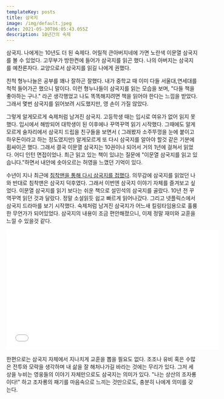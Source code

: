 ```yaml
---
templateKey: posts
title: 삼국지
image: /img/default.jpeg
date: 2021-05-30T06:05:43.055Z
description: 10년간의 숙제
---
```

삼국지. 나에게는 10년도 더 된 숙제다. 어릴적 큰아버지네에 가면 노란색 이문열 삼국지를 볼 수 있었다. 고무부가 방한켠에 들어가 삼국지를 읽곤 했다. 나의 아버지는 삼국지를 예찬론자다. 교양으로서 삼국지를 읽길 나에게 권했다.

친척 형누나늘은 공부를 꽤나 잘하곤 잘했다. 내가 중학교 때 이미 다들 서울대,연세대를 척척 들어가곤 했으니 말이다. 이런 형누나들이 삼국지를 읽는 모습을 보며, "다들 책을 좋아하는 구나." 라곤 생각행었고 나도 똑똑해지려면 책을 읽어야 한다는 느낌을 받았다. 그래서 몇번 삼국지를 읽어보려 시도했지만, 영 손이 가질 않았다.

그렇게 알게모르게 숙제처럼 남겨진 삼국지. 고등학생 때는 입시로 여유가 없어 읽지 못했다. 입시에서 해방되어 대학생이 된 이후에나 꾸역꾸역 읽기 시작했다. 그때에도 알게모르게 술자리에서 삼국지 드립을 친구들을 보면서 ( 그래봤자 소주뚜껑을 눈에 붙이고 하우돈이라고 하는 정도였지만) 알게모르게 또 다시 삼국지를 알아야 할것 같은 기분에 휩싸이곤 했다. 그래서 결국 이문열 삼국지는 10권이나 되어서 거의 1년에 걸쳐서 읽었다. 어디 인턴 면접이었나. 최근 읽고 있는 책이 있냐는 질문에 "이문열 삼국지를 읽고 있습니다."하면서 내안에 솟아오르는 허영을 느꼈던 기억이 있다.

수년이 지나 최근에 [침착맨을 통해 다시 삼국지를 접했다](https://www.youtube.com/watch?v=hnanNlDbsE4). 의무감에 삼국지를 읽었던 나와 반대로 침착맨은 삼국지 덕후였다. 그래서 이번엔 삼국지 이야기 자체를 즐겨보고 싶었다. 이문열 삼국지를 읽기 보다는 쉬운 책으로 설민석의 삼국지를 골랐다. 10년 전 꾸역꾸역 읽던 것과 달랐다. 정말 소설읽듯 쉽고 빠르게 읽어나갔다. 그리고 넷플릭스에서 삼국지 드라마를 보기 시작했다. 숙제처럼 남겨진 삼국지가 어느새 킬링타임용으로 훌륭한 무언가가 되어있었다. 삼국지의 내용이 조금 편안해졌으니, 이제 정말 재미와 교훈을 느낄 수 있을것 같다.

<div style='text-align:center;'>
<iframe width="560" height="315" src="\[](https://www.youtube.com/embed/QIIZpxDZjsk)<https://www.youtube.com/embed/QIIZpxDZjsk>" title="YouTube video player" frameborder="0" allow="accelerometer; autoplay; clipboard-write; encrypted-media; gyroscope; picture-in-picture" allowfullscreen></iframe>
</div>

한편으로는 삼국지 자체에서 지나치게 교훈을 뽑을 필요도 없다. 조조나 유비 혹은 수많은 전투와 모략을 생각하며 내 삶을 잘 해처나가길 바라는 것에는 무리가 있다. 그저 세상을 누비는 영웅들의 이야기 자체만으로도 삼국지는 의미가 있다. "나는 상산의 조자룡이다!" 하고 조자룡의 패기를 마음속으로 느끼는 것만으로도, 충분히 나에게 의미를 갖는다.